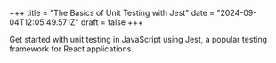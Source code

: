 +++
title = "The Basics of Unit Testing with Jest"
date = "2024-09-04T12:05:49.571Z"
draft = false
+++

Get started with unit testing in JavaScript using Jest, a popular testing framework for React applications.
        